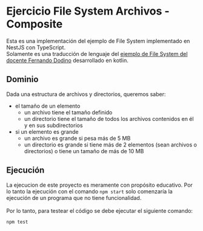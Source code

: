 # Ejercicio File System Archivos - Composite

Esta es una implementación del ejemplo de File System implementado en NestJS con TypeScript.<br>
Solamente es una traducción de lenguaje del [ejemplo de File System del docente Fernando Dodino](https://github.com/uqbar-project/video-composite-archivos) desarrollado en kotlin.

## Dominio
Dada una estructura de archivos y directorios, queremos saber:

- el tamaño de un elemento
  - un archivo tiene el tamaño definido
  - un directorio tiene el tamaño de todos los archivos contenidos en él y en sus subdirectorios
- si un elemento es grande
  - un archivo es grande si pesa más de 5 MB
  - un directorio es grande si tiene más de 2 elementos (sean archivos o directorios) o tiene un tamaño de más de 10 MB

## Ejecución
La ejecucion de este proyecto es meramente con propósito educativo. Por lo tanto la ejecución con el comando `npm start` solo comenzaría la ejecución de un programa que no tiene funcionalidad.<br><br>
Por lo tanto, para testear el código se debe ejecutar el siguiente comando:
```
npm test
```
